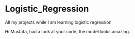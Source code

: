 # Logistic_Regression
All my projects while I am learning logistic regression

Hi Mustafa, had a look at your code, the model looks amazing. 
